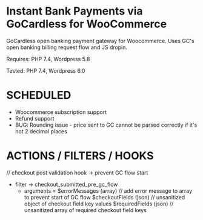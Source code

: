 # Instant Bank Payments via GoCardless for WooCommerce

GoCardless open banking payment gateway for Woocommerce. Uses GC's open banking billing request flow and JS dropin.

Requires: PHP 7.4, Wordpress 5.8

Tested: PHP 7.4, Wordpress 6.0

# SCHEDULED

- Woocommerce subscription support
- Refund support
- BUG: Rounding issue - price sent to GC cannot be parsed correctly if it's not 2 decimal places


# ACTIONS / FILTERS / HOOKS

// checkout post validation hook -> prevent GC flow start
- filter -> checkout_submitted_pre_gc_flow
    - arguments =   $errorMessages (array)  // add error message to array to prevent start of GC flow
                    $checkoutFields (json)  // unsanitized object of checkout field key values
                    $requiredFields (json)  // unsanitized array of required checkout field keys